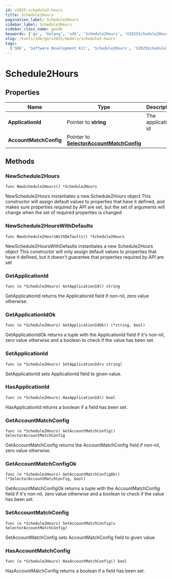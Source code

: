 ```yaml
---
id: v2025-schedule2-hours
title: Schedule2Hours
pagination_label: Schedule2Hours
sidebar_label: Schedule2Hours
sidebar_class_name: gosdk
keywords: ['go', 'Golang', 'sdk', 'Schedule2Hours', 'V2025Schedule2Hours']
slug: /tools/sdk/go/v2025/models/schedule2-hours
tags:
  ['SDK', 'Software Development Kit', 'Schedule2Hours', 'V2025Schedule2Hours']
---
```


# Schedule2Hours

## Properties

| Name | Type | Description | Notes |
| --- | --- | --- | --- |
| **ApplicationId** | Pointer to **string** | The application id | [optional] |
| **AccountMatchConfig** | Pointer to [**SelectorAccountMatchConfig**](selector-account-match-config) |  | [optional] |

## Methods

### NewSchedule2Hours

`func NewSchedule2Hours() *Schedule2Hours`

NewSchedule2Hours instantiates a new Schedule2Hours object This constructor will assign default values to properties that have it defined, and makes sure properties required by API are set, but the set of arguments will change when the set of required properties is changed

### NewSchedule2HoursWithDefaults

`func NewSchedule2HoursWithDefaults() *Schedule2Hours`

NewSchedule2HoursWithDefaults instantiates a new Schedule2Hours object This constructor will only assign default values to properties that have it defined, but it doesn't guarantee that properties required by API are set

### GetApplicationId

`func (o *Schedule2Hours) GetApplicationId() string`

GetApplicationId returns the ApplicationId field if non-nil, zero value otherwise.

### GetApplicationIdOk

`func (o *Schedule2Hours) GetApplicationIdOk() (*string, bool)`

GetApplicationIdOk returns a tuple with the ApplicationId field if it's non-nil, zero value otherwise and a boolean to check if the value has been set.

### SetApplicationId

`func (o *Schedule2Hours) SetApplicationId(v string)`

SetApplicationId sets ApplicationId field to given value.

### HasApplicationId

`func (o *Schedule2Hours) HasApplicationId() bool`

HasApplicationId returns a boolean if a field has been set.

### GetAccountMatchConfig

`func (o *Schedule2Hours) GetAccountMatchConfig() SelectorAccountMatchConfig`

GetAccountMatchConfig returns the AccountMatchConfig field if non-nil, zero value otherwise.

### GetAccountMatchConfigOk

`func (o *Schedule2Hours) GetAccountMatchConfigOk() (*SelectorAccountMatchConfig, bool)`

GetAccountMatchConfigOk returns a tuple with the AccountMatchConfig field if it's non-nil, zero value otherwise and a boolean to check if the value has been set.

### SetAccountMatchConfig

`func (o *Schedule2Hours) SetAccountMatchConfig(v SelectorAccountMatchConfig)`

SetAccountMatchConfig sets AccountMatchConfig field to given value.

### HasAccountMatchConfig

`func (o *Schedule2Hours) HasAccountMatchConfig() bool`

HasAccountMatchConfig returns a boolean if a field has been set.
